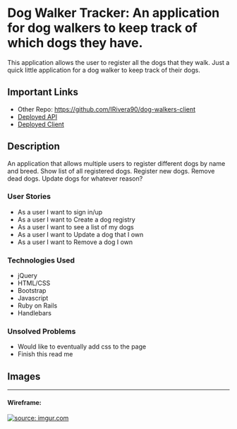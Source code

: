 # Dog Walker Tracker: An application for dog walkers to keep track of which dogs they have.

This application allows the user to register all the dogs that they walk. Just a quick little application for a dog walker to keep track of their dogs.

## Important Links

- Other Repo: https://github.com/IRivera90/dog-walkers-client
- [Deployed API](www.link.com)
- [Deployed Client](www.link.com)

## Description
An application that allows multiple users to register different dogs by name and breed. 
Show list of all registered dogs. 
Register new dogs.
Remove dead dogs.
Update dogs for whatever reason?

### User Stories

- As a user I want to sign in/up
- As a user I want to Create a dog registry
- As a user I want to see a list of my dogs
- As a user I want to Update a dog that I own
- As a user I want to Remove a dog I own

### Technologies Used

- jQuery
- HTML/CSS
- Bootstrap
- Javascript
- Ruby on Rails
- Handlebars

### Unsolved Problems

- Would like to eventually add css to the page
- Finish this read me

## Images

---

#### Wireframe:
<a href="https://imgur.com/b8Nmi9V"><img src="https://i.imgur.com/b8Nmi9V.jpg" title="source: imgur.com" /></a>
